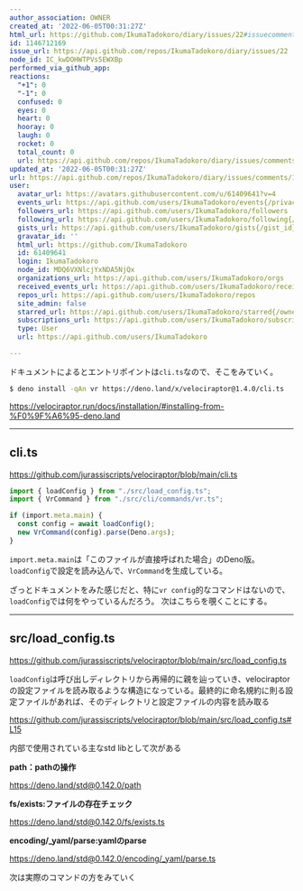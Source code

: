 ```yaml
---
author_association: OWNER
created_at: '2022-06-05T00:31:27Z'
html_url: https://github.com/IkumaTadokoro/diary/issues/22#issuecomment-1146712169
id: 1146712169
issue_url: https://api.github.com/repos/IkumaTadokoro/diary/issues/22
node_id: IC_kwDOHWTPVs5EWXBp
performed_via_github_app: 
reactions:
  "+1": 0
  "-1": 0
  confused: 0
  eyes: 0
  heart: 0
  hooray: 0
  laugh: 0
  rocket: 0
  total_count: 0
  url: https://api.github.com/repos/IkumaTadokoro/diary/issues/comments/1146712169/reactions
updated_at: '2022-06-05T00:31:27Z'
url: https://api.github.com/repos/IkumaTadokoro/diary/issues/comments/1146712169
user:
  avatar_url: https://avatars.githubusercontent.com/u/61409641?v=4
  events_url: https://api.github.com/users/IkumaTadokoro/events{/privacy}
  followers_url: https://api.github.com/users/IkumaTadokoro/followers
  following_url: https://api.github.com/users/IkumaTadokoro/following{/other_user}
  gists_url: https://api.github.com/users/IkumaTadokoro/gists{/gist_id}
  gravatar_id: ''
  html_url: https://github.com/IkumaTadokoro
  id: 61409641
  login: IkumaTadokoro
  node_id: MDQ6VXNlcjYxNDA5NjQx
  organizations_url: https://api.github.com/users/IkumaTadokoro/orgs
  received_events_url: https://api.github.com/users/IkumaTadokoro/received_events
  repos_url: https://api.github.com/users/IkumaTadokoro/repos
  site_admin: false
  starred_url: https://api.github.com/users/IkumaTadokoro/starred{/owner}{/repo}
  subscriptions_url: https://api.github.com/users/IkumaTadokoro/subscriptions
  type: User
  url: https://api.github.com/users/IkumaTadokoro

---
```

ドキュメントによるとエントリポイントは`cli.ts`なので、そこをみていく。


```bash
$ deno install -qAn vr https://deno.land/x/velociraptor@1.4.0/cli.ts
```

https://velociraptor.run/docs/installation/#installing-from-%F0%9F%A6%95-deno.land

---


## cli.ts

https://github.com/jurassiscripts/velociraptor/blob/main/cli.ts

```typescript
import { loadConfig } from "./src/load_config.ts";
import { VrCommand } from "./src/cli/commands/vr.ts";

if (import.meta.main) {
  const config = await loadConfig();
  new VrCommand(config).parse(Deno.args);
}
```

`import.meta.main`は「このファイルが直接呼ばれた場合」のDeno版。
`loadConfig`で設定を読み込んで、`VrCommand`を生成している。

ざっとドキュメントをみた感じだと、特に`vr config`的なコマンドはないので、`loadConfig`では何をやっているんだろう。
次はこちらを覗くことにする。

---

## src/load_config.ts

https://github.com/jurassiscripts/velociraptor/blob/main/src/load_config.ts

`loadConfig`は呼び出しディレクトリから再帰的に親を辿っていき、velociraptorの設定ファイルを読み取るような構造になっている。最終的に命名規約に則る設定ファイルがあれば、そのディレクトリと設定ファイルの内容を読み取る

https://github.com/jurassiscripts/velociraptor/blob/main/src/load_config.ts#L15

内部で使用されている主なstd libとして次がある

**path：pathの操作**

https://deno.land/std@0.142.0/path

**fs/exists:ファイルの存在チェック**

https://deno.land/std@0.142.0/fs/exists.ts

**encoding/_yaml/parse:yamlのparse**

https://deno.land/std@0.142.0/encoding/_yaml/parse.ts

次は実際のコマンドの方をみていく
